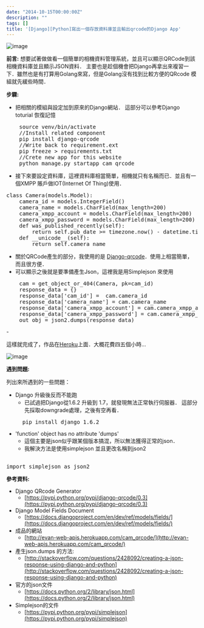 ```yaml
---
date: "2014-10-15T00:00:00Z"
description: ""
tags: []
title: '[Django][Python]寫出一個存放資料庫並且輸出qrcode的Django App'
---
```



![image](https://www.python.org/static/img/python-logo.png)


**前言:**
想要試著做做看一個簡單的相機資料管理系統，並且可以顯示QRCode到該相機資料庫並且顯示JSON資料． 主要也是趁個機會把Django再拿出來複習一下．雖然也是有打算用Golang來寫，但是Golang沒有找到比較方便的QRcode 模組就先緩些時間．

**步驟:**

- 把相關的模組與設定加到原來的Django網站． 這部分可以參考Django toturial 恢復記憶
<pre class="prettyprint">
    source venv/bin/activate
    //Install related component
    pip install django-qrcode
    //Write back to requirement.ext
    pip freeze > requirements.txt
    //Crete new app for this website
    python manage.py startapp cam_qrcode
</pre>

- 接下來要設定資料庫，這裡資料庫相當簡單，相機就只有名稱而已．並且有一個XMPP 賬戶做IOT(Internet Of Thing)使用．

<pre class="prettyprint">
class Camera(models.Model):
    camera_id = models.IntegerField()
    camera_name = models.CharField(max_length=200)
    camera_xmpp_account = models.CharField(max_length=200)
    camera_xmpp_password = models.CharField(max_length=200)
    def was_published_recently(self):
        return self.pub_date >= timezone.now() - datetime.timedelta(days=1)
    def __unicode__(self):
        return self.camera_name
</pre>        
-  關於QRCode產生的部分，我使用的是 [Django-qrcode](https://pypi.python.org/pypi/django-qrcode/0.3)．使用上相當簡單，而且很方便．
-  可以顯示之後就是要準備產生Json，這裡我是用Simplejson 來使用
<pre class="prettyprint">
    cam = get_object_or_404(Camera, pk=cam_id)
    response_data = {}
    response_data['cam_id'] =  cam.camera_id
    response_data['camera_name'] = cam.camera_name
    response_data['camera_xmpp_account'] = cam.camera_xmpp_account
    response_data['camera_xmpp_password'] = cam.camera_xmpp_password
    out_obj = json2.dumps(response_data)
</pre>- 
 
這樣就完成了，作品在[Heroku](http://evan-web-apis.herokuapp.com/cam_qrcode/)上面．大概花費四五個小時...  

![image](../images/2014/django-qrcode.png)

**遇到問題:**

列出來所遇到的一些問題：
- Django 升級後反而不能跑
    - 已試過把Django從1.6.2 升級到 1.7，就發現無法正常執行伺服器．  這部分先採取downgrade處理，之後有空再看．  
<pre class="prettyprint">
     pip install django 1.6.2
</pre>
     
- 'function' object has no attribute 'dumps'
    - 這個主要是json似乎跟某個版本搞混，所以無法獲得正常的json．
    - 我解決方法是使用simplejson 並且更改名稱到json2
<pre class="prettyprint">    
import simplejson as json2
</pre>

**參考資料:**

- Django QRcode Generator
    - [https://pypi.python.org/pypi/django-qrcode/0.3](https://pypi.python.org/pypi/django-qrcode/0.3)    
- Django Model Fields Document
    - [https://docs.djangoproject.com/en/dev/ref/models/fields/](https://docs.djangoproject.com/en/dev/ref/models/fields/) 
- 成品的網站
    - [http://evan-web-apis.herokuapp.com/cam_qrcode/](http://evan-web-apis.herokuapp.com/cam_qrcode/)    
- 產生json.dumps 的方法:
    - [http://stackoverflow.com/questions/2428092/creating-a-json-response-using-django-and-python](http://stackoverflow.com/questions/2428092/creating-a-json-response-using-django-and-python)     
- 官方的json文件
    - [https://docs.python.org/2/library/json.html](https://docs.python.org/2/library/json.html)
- Simplejson的文件
    - [https://pypi.python.org/pypi/simplejson](https://pypi.python.org/pypi/simplejson)     
        
